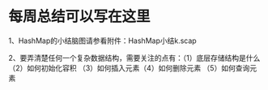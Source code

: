 # 每周总结可以写在这里

1、HashMap的小结脑图请参看附件：HashMap小结k.scap

2、要弄清楚任何一个复杂数据结构，需要关注的点有：（1）底层存储结构是什么 （2）如何初始化容积 （3）如何插入元素（4）如何删除元素 （5）如何查询元素